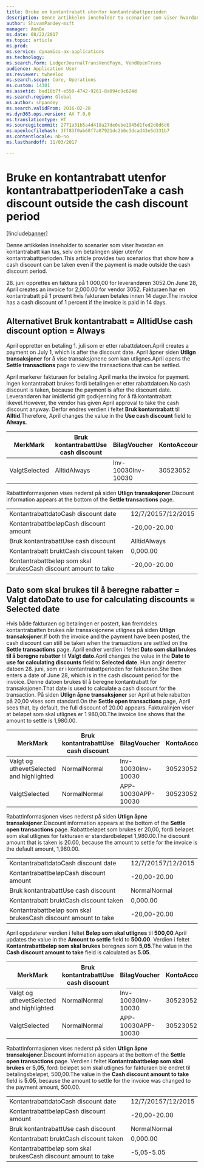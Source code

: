 ```yaml
---
title: Bruke en kontantrabatt utenfor kontantrabattperioden
description: Denne artikkelen inneholder to scenarier som viser hvordan en kontantrabatt kan tas, selv om betalingen skjer utenfor kontantrabattperioden.
author: ShivamPandey-msft
manager: AnnBe
ms.date: 08/22/2017
ms.topic: article
ms.prod: 
ms.service: dynamics-ax-applications
ms.technology: 
ms.search.form: LedgerJournalTransVendPaym, VendOpenTrans
audience: Application User
ms.reviewer: twheeloc
ms.search.scope: Core, Operations
ms.custom: 14301
ms.assetid: bad10b7f-e550-4742-9261-8a094c9c624d
ms.search.region: Global
ms.author: shpandey
ms.search.validFrom: 2016-02-28
ms.dyn365.ops.version: AX 7.0.0
ms.translationtype: HT
ms.sourcegitcommit: 2771a31b5a4d418a27de0ebe1945d1fed2d8d6d6
ms.openlocfilehash: 3ff83f0ab68f7a87921dc2b6c3dcad43e5d331b7
ms.contentlocale: nb-no
ms.lasthandoff: 11/03/2017

---
```


# <a name="take-a-cash-discount-outside-the-cash-discount-period"></a><span data-ttu-id="bfb0f-103">Bruke en kontantrabatt utenfor kontantrabattperioden</span><span class="sxs-lookup"><span data-stu-id="bfb0f-103">Take a cash discount outside the cash discount period</span></span>

[!include[banner](../includes/banner.md)]


<span data-ttu-id="bfb0f-104">Denne artikkelen inneholder to scenarier som viser hvordan en kontantrabatt kan tas, selv om betalingen skjer utenfor kontantrabattperioden.</span><span class="sxs-lookup"><span data-stu-id="bfb0f-104">This article provides two scenarios that show how a cash discount can be taken even if the payment is made outside the cash discount period.</span></span>

<span data-ttu-id="bfb0f-105">28. juni opprettes en faktura på 1 000,00 for leverandøren 3052.</span><span class="sxs-lookup"><span data-stu-id="bfb0f-105">On June 28, April creates an invoice for 2,000.00 for vendor 3052.</span></span> <span data-ttu-id="bfb0f-106">Fakturaen har en kontantrabatt på 1 prosent hvis fakturaen betales innen 14 dager.</span><span class="sxs-lookup"><span data-stu-id="bfb0f-106">The invoice has a cash discount of 1 percent if the invoice is paid in 14 days.</span></span>

## <a name="use-cash-discount-option--always"></a><span data-ttu-id="bfb0f-107">Alternativet Bruk kontantrabatt = Alltid</span><span class="sxs-lookup"><span data-stu-id="bfb0f-107">Use cash discount option = Always</span></span>
<span data-ttu-id="bfb0f-108">April oppretter en betaling 1. juli som er etter rabattdatoen.</span><span class="sxs-lookup"><span data-stu-id="bfb0f-108">April creates a payment on July 1, which is after the discount date.</span></span> <span data-ttu-id="bfb0f-109">April åpner siden **Utlign transaksjoner** for å vise transaksjonene som kan utlignes.</span><span class="sxs-lookup"><span data-stu-id="bfb0f-109">April opens the **Settle transactions** page to view the transactions that can be settled.</span></span> 

<span data-ttu-id="bfb0f-110">April markerer fakturaen for betaling.</span><span class="sxs-lookup"><span data-stu-id="bfb0f-110">April marks the invoice for payment.</span></span> <span data-ttu-id="bfb0f-111">Ingen kontantrabatt brukes fordi betalingen er etter rabattdatoen.</span><span class="sxs-lookup"><span data-stu-id="bfb0f-111">No cash discount is taken, because the payment is after the discount date.</span></span> <span data-ttu-id="bfb0f-112">Leverandøren har imidlertid gitt godkjenning for å få kontantrabatt likevel.</span><span class="sxs-lookup"><span data-stu-id="bfb0f-112">However, the vendor has given April approval to take the cash discount anyway.</span></span> <span data-ttu-id="bfb0f-113">Derfor endres verdien i feltet **Bruk kontantrabatt** til **Alltid**.</span><span class="sxs-lookup"><span data-stu-id="bfb0f-113">Therefore, April changes the value in the **Use cash discount** field to **Always**.</span></span>

| <span data-ttu-id="bfb0f-114">Merk</span><span class="sxs-lookup"><span data-stu-id="bfb0f-114">Mark</span></span>     | <span data-ttu-id="bfb0f-115">Bruk kontantrabatt</span><span class="sxs-lookup"><span data-stu-id="bfb0f-115">Use cash discount</span></span> | <span data-ttu-id="bfb0f-116">Bilag</span><span class="sxs-lookup"><span data-stu-id="bfb0f-116">Voucher</span></span>   | <span data-ttu-id="bfb0f-117">Konto</span><span class="sxs-lookup"><span data-stu-id="bfb0f-117">Account</span></span> | <span data-ttu-id="bfb0f-118">Kontantrabattdato</span><span class="sxs-lookup"><span data-stu-id="bfb0f-118">Cash discount date</span></span> | <span data-ttu-id="bfb0f-119">Forfallsdato</span><span class="sxs-lookup"><span data-stu-id="bfb0f-119">Due date</span></span>  | <span data-ttu-id="bfb0f-120">Faktura</span><span class="sxs-lookup"><span data-stu-id="bfb0f-120">Invoice</span></span> | <span data-ttu-id="bfb0f-121">Beløp i transaksjonsvaluta</span><span class="sxs-lookup"><span data-stu-id="bfb0f-121">Amount in transaction currency</span></span> | <span data-ttu-id="bfb0f-122">Valuta</span><span class="sxs-lookup"><span data-stu-id="bfb0f-122">Currency</span></span> | <span data-ttu-id="bfb0f-123">Beløp som skal utlignes</span><span class="sxs-lookup"><span data-stu-id="bfb0f-123">Amount to settle</span></span> |
|----------|-------------------|-----------|---------|--------------------|-----------|---------|--------------------------------|----------|------------------|
| <span data-ttu-id="bfb0f-124">Valgt</span><span class="sxs-lookup"><span data-stu-id="bfb0f-124">Selected</span></span> | <span data-ttu-id="bfb0f-125">Alltid</span><span class="sxs-lookup"><span data-stu-id="bfb0f-125">Always</span></span>            | <span data-ttu-id="bfb0f-126">Inv-10030</span><span class="sxs-lookup"><span data-stu-id="bfb0f-126">Inv-10030</span></span> | <span data-ttu-id="bfb0f-127">3052</span><span class="sxs-lookup"><span data-stu-id="bfb0f-127">3052</span></span>    | <span data-ttu-id="bfb0f-128">28/6/2015</span><span class="sxs-lookup"><span data-stu-id="bfb0f-128">6/28/2015</span></span>          | <span data-ttu-id="bfb0f-129">12/7/2015</span><span class="sxs-lookup"><span data-stu-id="bfb0f-129">7/12/2015</span></span> | <span data-ttu-id="bfb0f-130">10030</span><span class="sxs-lookup"><span data-stu-id="bfb0f-130">10030</span></span>   | <span data-ttu-id="bfb0f-131">-2 000,00</span><span class="sxs-lookup"><span data-stu-id="bfb0f-131">-2,000.00</span></span>                      | <span data-ttu-id="bfb0f-132">USD</span><span class="sxs-lookup"><span data-stu-id="bfb0f-132">USD</span></span>      | <span data-ttu-id="bfb0f-133">-1 980,00</span><span class="sxs-lookup"><span data-stu-id="bfb0f-133">-1,980.00</span></span>        |

<span data-ttu-id="bfb0f-134">Rabattinformasjonen vises nederst på siden **Utlign transaksjoner**.</span><span class="sxs-lookup"><span data-stu-id="bfb0f-134">Discount information appears at the bottom of the **Settle transactions** page.</span></span>

|                              |           |
|------------------------------|-----------|
| <span data-ttu-id="bfb0f-135">Kontantrabattdato</span><span class="sxs-lookup"><span data-stu-id="bfb0f-135">Cash discount date</span></span>           | <span data-ttu-id="bfb0f-136">12/7/2015</span><span class="sxs-lookup"><span data-stu-id="bfb0f-136">7/12/2015</span></span> |
| <span data-ttu-id="bfb0f-137">Kontantrabattbeløp</span><span class="sxs-lookup"><span data-stu-id="bfb0f-137">Cash discount amount</span></span>         | <span data-ttu-id="bfb0f-138">-20,00</span><span class="sxs-lookup"><span data-stu-id="bfb0f-138">-20.00</span></span>    |
| <span data-ttu-id="bfb0f-139">Bruk kontantrabatt</span><span class="sxs-lookup"><span data-stu-id="bfb0f-139">Use cash discount</span></span>            | <span data-ttu-id="bfb0f-140">Alltid</span><span class="sxs-lookup"><span data-stu-id="bfb0f-140">Always</span></span>    |
| <span data-ttu-id="bfb0f-141">Kontantrabatt brukt</span><span class="sxs-lookup"><span data-stu-id="bfb0f-141">Cash discount taken</span></span>          | <span data-ttu-id="bfb0f-142">0,00</span><span class="sxs-lookup"><span data-stu-id="bfb0f-142">0.00</span></span>      |
| <span data-ttu-id="bfb0f-143">Kontantrabattbeløp som skal brukes</span><span class="sxs-lookup"><span data-stu-id="bfb0f-143">Cash discount amount to take</span></span> | <span data-ttu-id="bfb0f-144">-20,00</span><span class="sxs-lookup"><span data-stu-id="bfb0f-144">-20.00</span></span>    |

## <a name="date-to-use-for-calculating-discounts--selected-date"></a><span data-ttu-id="bfb0f-145">Dato som skal brukes til å beregne rabatter = Valgt dato</span><span class="sxs-lookup"><span data-stu-id="bfb0f-145">Date to use for calculating discounts = Selected date</span></span>
<span data-ttu-id="bfb0f-146">Hvis både fakturaen og betalingen er postert, kan fremdeles kontantrabatten brukes når transaksjonene utlignes på siden **Utlign transaksjoner**.</span><span class="sxs-lookup"><span data-stu-id="bfb0f-146">If both the invoice and the payment have been posted, the cash discount can still be taken when the transactions are settled on the **Settle transactions** page.</span></span> <span data-ttu-id="bfb0f-147">April endrer verdien i feltet **Dato som skal brukes til å beregne rabatter** til **Valgt dato**.</span><span class="sxs-lookup"><span data-stu-id="bfb0f-147">April changes the value in the **Date to use for calculating discounts** field to **Selected date**.</span></span> <span data-ttu-id="bfb0f-148">Hun angir deretter datoen 28. juni, som er i kontantrabattperioden for fakturaen.</span><span class="sxs-lookup"><span data-stu-id="bfb0f-148">She then enters a date of June 28, which is in the cash discount period for the invoice.</span></span> <span data-ttu-id="bfb0f-149">Denne datoen brukes til å beregne kontantrabatt for transaksjonen.</span><span class="sxs-lookup"><span data-stu-id="bfb0f-149">That date is used to calculate a cash discount for the transaction.</span></span> <span data-ttu-id="bfb0f-150">På siden **Utlign åpne transaksjoner** ser April at hele rabatten på 20,00 vises som standard.</span><span class="sxs-lookup"><span data-stu-id="bfb0f-150">On the **Settle open transactions** page, April sees that, by default, the full discount of 20.00 appears.</span></span> <span data-ttu-id="bfb0f-151">Fakturalinjen viser at beløpet som skal utlignes er 1 980,00.</span><span class="sxs-lookup"><span data-stu-id="bfb0f-151">The invoice line shows that the amount to settle is 1,980.00.</span></span>

| <span data-ttu-id="bfb0f-152">Merk</span><span class="sxs-lookup"><span data-stu-id="bfb0f-152">Mark</span></span>                     | <span data-ttu-id="bfb0f-153">Bruk kontantrabatt</span><span class="sxs-lookup"><span data-stu-id="bfb0f-153">Use cash discount</span></span> | <span data-ttu-id="bfb0f-154">Bilag</span><span class="sxs-lookup"><span data-stu-id="bfb0f-154">Voucher</span></span>   | <span data-ttu-id="bfb0f-155">Konto</span><span class="sxs-lookup"><span data-stu-id="bfb0f-155">Account</span></span> | <span data-ttu-id="bfb0f-156">Kontantrabattdato</span><span class="sxs-lookup"><span data-stu-id="bfb0f-156">Cash discount date</span></span> | <span data-ttu-id="bfb0f-157">Forfallsdato</span><span class="sxs-lookup"><span data-stu-id="bfb0f-157">Due date</span></span>  | <span data-ttu-id="bfb0f-158">Faktura</span><span class="sxs-lookup"><span data-stu-id="bfb0f-158">Invoice</span></span> | <span data-ttu-id="bfb0f-159">Beløp i transaksjonsvaluta</span><span class="sxs-lookup"><span data-stu-id="bfb0f-159">Amount in transaction currency</span></span> | <span data-ttu-id="bfb0f-160">Valuta</span><span class="sxs-lookup"><span data-stu-id="bfb0f-160">Currency</span></span> | <span data-ttu-id="bfb0f-161">Beløp som skal utlignes</span><span class="sxs-lookup"><span data-stu-id="bfb0f-161">Amount to settle</span></span> |
|--------------------------|-------------------|-----------|---------|--------------------|-----------|---------|--------------------------------|----------|------------------|
| <span data-ttu-id="bfb0f-162">Valgt og uthevet</span><span class="sxs-lookup"><span data-stu-id="bfb0f-162">Selected and highlighted</span></span> | <span data-ttu-id="bfb0f-163">Normal</span><span class="sxs-lookup"><span data-stu-id="bfb0f-163">Normal</span></span>            | <span data-ttu-id="bfb0f-164">Inv-10030</span><span class="sxs-lookup"><span data-stu-id="bfb0f-164">Inv-10030</span></span> | <span data-ttu-id="bfb0f-165">3052</span><span class="sxs-lookup"><span data-stu-id="bfb0f-165">3052</span></span>    | <span data-ttu-id="bfb0f-166">28/6/2015</span><span class="sxs-lookup"><span data-stu-id="bfb0f-166">6/28/2015</span></span>          | <span data-ttu-id="bfb0f-167">12/7/2015</span><span class="sxs-lookup"><span data-stu-id="bfb0f-167">7/12/2015</span></span> | <span data-ttu-id="bfb0f-168">10030</span><span class="sxs-lookup"><span data-stu-id="bfb0f-168">10030</span></span>   | <span data-ttu-id="bfb0f-169">-2 000,00</span><span class="sxs-lookup"><span data-stu-id="bfb0f-169">-2,000.00</span></span>                      | <span data-ttu-id="bfb0f-170">USD</span><span class="sxs-lookup"><span data-stu-id="bfb0f-170">USD</span></span>      | <span data-ttu-id="bfb0f-171">-1 980,00</span><span class="sxs-lookup"><span data-stu-id="bfb0f-171">-1,980.00</span></span>        |
| <span data-ttu-id="bfb0f-172">Valgt</span><span class="sxs-lookup"><span data-stu-id="bfb0f-172">Selected</span></span>                 | <span data-ttu-id="bfb0f-173">Normal</span><span class="sxs-lookup"><span data-stu-id="bfb0f-173">Normal</span></span>            | <span data-ttu-id="bfb0f-174">APP-10030</span><span class="sxs-lookup"><span data-stu-id="bfb0f-174">APP-10030</span></span> | <span data-ttu-id="bfb0f-175">3052</span><span class="sxs-lookup"><span data-stu-id="bfb0f-175">3052</span></span>    | <span data-ttu-id="bfb0f-176">15/7/2015</span><span class="sxs-lookup"><span data-stu-id="bfb0f-176">7/15/2015</span></span>          | <span data-ttu-id="bfb0f-177">15/7/2015</span><span class="sxs-lookup"><span data-stu-id="bfb0f-177">7/15/2015</span></span> |         | <span data-ttu-id="bfb0f-178">500,00</span><span class="sxs-lookup"><span data-stu-id="bfb0f-178">500.00</span></span>                         | <span data-ttu-id="bfb0f-179">USD</span><span class="sxs-lookup"><span data-stu-id="bfb0f-179">USD</span></span>      | <span data-ttu-id="bfb0f-180">500,00</span><span class="sxs-lookup"><span data-stu-id="bfb0f-180">500.00</span></span>           |

<span data-ttu-id="bfb0f-181">Rabattinformasjonen vises nederst på siden **Utlign åpne transaksjoner**.</span><span class="sxs-lookup"><span data-stu-id="bfb0f-181">Discount information appears at the bottom of the **Settle open transactions** page.</span></span> <span data-ttu-id="bfb0f-182">Rabattbeløpet som brukes er 20,00, fordi beløpet som skal utlignes for fakturaen er standardbeløpet 1,980.00.</span><span class="sxs-lookup"><span data-stu-id="bfb0f-182">The discount amount that is taken is 20.00, because the amount to settle for the invoice is the default amount, 1,980.00.</span></span>

|                              |           |
|------------------------------|-----------|
| <span data-ttu-id="bfb0f-183">Kontantrabattdato</span><span class="sxs-lookup"><span data-stu-id="bfb0f-183">Cash discount date</span></span>           | <span data-ttu-id="bfb0f-184">12/7/2015</span><span class="sxs-lookup"><span data-stu-id="bfb0f-184">7/12/2015</span></span> |
| <span data-ttu-id="bfb0f-185">Kontantrabattbeløp</span><span class="sxs-lookup"><span data-stu-id="bfb0f-185">Cash discount amount</span></span>         | <span data-ttu-id="bfb0f-186">-20,00</span><span class="sxs-lookup"><span data-stu-id="bfb0f-186">-20.00</span></span>    |
| <span data-ttu-id="bfb0f-187">Bruk kontantrabatt</span><span class="sxs-lookup"><span data-stu-id="bfb0f-187">Use cash discount</span></span>            | <span data-ttu-id="bfb0f-188">Normal</span><span class="sxs-lookup"><span data-stu-id="bfb0f-188">Normal</span></span>    |
| <span data-ttu-id="bfb0f-189">Kontantrabatt brukt</span><span class="sxs-lookup"><span data-stu-id="bfb0f-189">Cash discount taken</span></span>          | <span data-ttu-id="bfb0f-190">0,00</span><span class="sxs-lookup"><span data-stu-id="bfb0f-190">0.00</span></span>      |
| <span data-ttu-id="bfb0f-191">Kontantrabattbeløp som skal brukes</span><span class="sxs-lookup"><span data-stu-id="bfb0f-191">Cash discount amount to take</span></span> | <span data-ttu-id="bfb0f-192">-20,00</span><span class="sxs-lookup"><span data-stu-id="bfb0f-192">-20.00</span></span>    |

<span data-ttu-id="bfb0f-193">April oppdaterer verdien i feltet **Beløp som skal utlignes** til **500,00**.</span><span class="sxs-lookup"><span data-stu-id="bfb0f-193">April updates the value in the **Amount to settle** field to **500.00**.</span></span> <span data-ttu-id="bfb0f-194">Verdien i feltet **Kontantrabattbeløp som skal brukes** beregnes som **5,05**.</span><span class="sxs-lookup"><span data-stu-id="bfb0f-194">The value in the **Cash discount amount to take** field is calculated as **5.05**.</span></span>

| <span data-ttu-id="bfb0f-195">Merk</span><span class="sxs-lookup"><span data-stu-id="bfb0f-195">Mark</span></span>                     | <span data-ttu-id="bfb0f-196">Bruk kontantrabatt</span><span class="sxs-lookup"><span data-stu-id="bfb0f-196">Use cash discount</span></span> | <span data-ttu-id="bfb0f-197">Bilag</span><span class="sxs-lookup"><span data-stu-id="bfb0f-197">Voucher</span></span>   | <span data-ttu-id="bfb0f-198">Konto</span><span class="sxs-lookup"><span data-stu-id="bfb0f-198">Account</span></span> | <span data-ttu-id="bfb0f-199">Dato</span><span class="sxs-lookup"><span data-stu-id="bfb0f-199">Date</span></span>      | <span data-ttu-id="bfb0f-200">Forfallsdato</span><span class="sxs-lookup"><span data-stu-id="bfb0f-200">Due date</span></span>  | <span data-ttu-id="bfb0f-201">Faktura</span><span class="sxs-lookup"><span data-stu-id="bfb0f-201">Invoice</span></span> | <span data-ttu-id="bfb0f-202">Beløp i transaksjonsvaluta</span><span class="sxs-lookup"><span data-stu-id="bfb0f-202">Amount in transaction currency</span></span> | <span data-ttu-id="bfb0f-203">Valuta</span><span class="sxs-lookup"><span data-stu-id="bfb0f-203">Currency</span></span> | <span data-ttu-id="bfb0f-204">Beløp som skal utlignes</span><span class="sxs-lookup"><span data-stu-id="bfb0f-204">Amount to settle</span></span> |
|--------------------------|-------------------|-----------|---------|-----------|-----------|---------|--------------------------------|----------|------------------|
| <span data-ttu-id="bfb0f-205">Valgt og uthevet</span><span class="sxs-lookup"><span data-stu-id="bfb0f-205">Selected and highlighted</span></span> | <span data-ttu-id="bfb0f-206">Normal</span><span class="sxs-lookup"><span data-stu-id="bfb0f-206">Normal</span></span>            | <span data-ttu-id="bfb0f-207">Inv-10030</span><span class="sxs-lookup"><span data-stu-id="bfb0f-207">Inv-10030</span></span> | <span data-ttu-id="bfb0f-208">3052</span><span class="sxs-lookup"><span data-stu-id="bfb0f-208">3052</span></span>    | <span data-ttu-id="bfb0f-209">28/6/2015</span><span class="sxs-lookup"><span data-stu-id="bfb0f-209">6/28/2015</span></span> | <span data-ttu-id="bfb0f-210">12/7/2015</span><span class="sxs-lookup"><span data-stu-id="bfb0f-210">7/12/2015</span></span> | <span data-ttu-id="bfb0f-211">10030</span><span class="sxs-lookup"><span data-stu-id="bfb0f-211">10030</span></span>   | <span data-ttu-id="bfb0f-212">2 000,00</span><span class="sxs-lookup"><span data-stu-id="bfb0f-212">2,000.00</span></span>                       | <span data-ttu-id="bfb0f-213">USD</span><span class="sxs-lookup"><span data-stu-id="bfb0f-213">USD</span></span>      | <span data-ttu-id="bfb0f-214">-500,00</span><span class="sxs-lookup"><span data-stu-id="bfb0f-214">-500.00</span></span>          |
| <span data-ttu-id="bfb0f-215">Valgt</span><span class="sxs-lookup"><span data-stu-id="bfb0f-215">Selected</span></span>                 | <span data-ttu-id="bfb0f-216">Normal</span><span class="sxs-lookup"><span data-stu-id="bfb0f-216">Normal</span></span>            | <span data-ttu-id="bfb0f-217">APP-10030</span><span class="sxs-lookup"><span data-stu-id="bfb0f-217">APP-10030</span></span> | <span data-ttu-id="bfb0f-218">3052</span><span class="sxs-lookup"><span data-stu-id="bfb0f-218">3052</span></span>    | <span data-ttu-id="bfb0f-219">15/7/2015</span><span class="sxs-lookup"><span data-stu-id="bfb0f-219">7/15/2015</span></span> | <span data-ttu-id="bfb0f-220">15/7/2015</span><span class="sxs-lookup"><span data-stu-id="bfb0f-220">7/15/2015</span></span> |         | <span data-ttu-id="bfb0f-221">500,00</span><span class="sxs-lookup"><span data-stu-id="bfb0f-221">500.00</span></span>                         | <span data-ttu-id="bfb0f-222">USD</span><span class="sxs-lookup"><span data-stu-id="bfb0f-222">USD</span></span>      | <span data-ttu-id="bfb0f-223">500,00</span><span class="sxs-lookup"><span data-stu-id="bfb0f-223">500.00</span></span>           |

<span data-ttu-id="bfb0f-224">Rabattinformasjonen vises nederst på siden **Utlign åpne transaksjoner**.</span><span class="sxs-lookup"><span data-stu-id="bfb0f-224">Discount information appears at the bottom of the **Settle open transactions** page.</span></span> <span data-ttu-id="bfb0f-225">Verdien i feltet **Kontantrabattbeløp som skal brukes** er **5,05**, fordi beløpet som skal utlignes for fakturaen ble endret til betalingsbeløpet, 500,00.</span><span class="sxs-lookup"><span data-stu-id="bfb0f-225">The value in the **Cash discount amount to take** field is **5.05**, because the amount to settle for the invoice was changed to the payment amount, 500.00.</span></span>

|                              |           |
|------------------------------|-----------|
| <span data-ttu-id="bfb0f-226">Kontantrabattdato</span><span class="sxs-lookup"><span data-stu-id="bfb0f-226">Cash discount date</span></span>           | <span data-ttu-id="bfb0f-227">12/7/2015</span><span class="sxs-lookup"><span data-stu-id="bfb0f-227">7/12/2015</span></span> |
| <span data-ttu-id="bfb0f-228">Kontantrabattbeløp</span><span class="sxs-lookup"><span data-stu-id="bfb0f-228">Cash discount amount</span></span>         | <span data-ttu-id="bfb0f-229">-20,00</span><span class="sxs-lookup"><span data-stu-id="bfb0f-229">-20.00</span></span>    |
| <span data-ttu-id="bfb0f-230">Bruk kontantrabatt</span><span class="sxs-lookup"><span data-stu-id="bfb0f-230">Use cash discount</span></span>            | <span data-ttu-id="bfb0f-231">Normal</span><span class="sxs-lookup"><span data-stu-id="bfb0f-231">Normal</span></span>    |
| <span data-ttu-id="bfb0f-232">Kontantrabatt brukt</span><span class="sxs-lookup"><span data-stu-id="bfb0f-232">Cash discount taken</span></span>          | <span data-ttu-id="bfb0f-233">0,00</span><span class="sxs-lookup"><span data-stu-id="bfb0f-233">0.00</span></span>      |
| <span data-ttu-id="bfb0f-234">Kontantrabattbeløp som skal brukes</span><span class="sxs-lookup"><span data-stu-id="bfb0f-234">Cash discount amount to take</span></span> | <span data-ttu-id="bfb0f-235">-5,05</span><span class="sxs-lookup"><span data-stu-id="bfb0f-235">-5.05</span></span>     |







